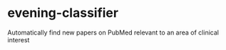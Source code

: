 # evening-classifier
Automatically find new papers on PubMed relevant to an area of clinical interest
